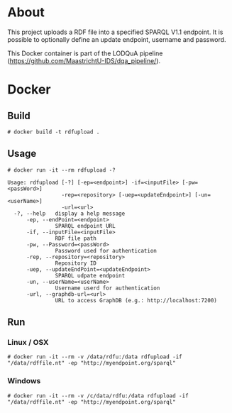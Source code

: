 # About
This project uploads a RDF file into a specified SPARQL V1.1 endpoint. It is possible to optionally define an update endpoint, username and password.

This Docker container is part of the LODQuA pipeline (https://github.com/MaastrichtU-IDS/dqa_pipeline/).

# Docker
## Build
```
# docker build -t rdfupload .
```
## Usage
```shell
# docker run -it --rm rdfupload -?

Usage: rdfupload [-?] [-ep=<endpoint>] -if=<inputFile> [-pw=<passWord>]
                 -rep=<repository> [-uep=<updateEndpoint>] [-un=<userName>]
                 -url=<url>
  -?, --help   display a help message
      -ep, --endPoint=<endpoint>
               SPARQL endpoint URL
      -if, --inputFile=<inputFile>
               RDF file path
      -pw, --Password=<passWord>
               Password used for authentication
      -rep, --repository=<repository>
               Repository ID
      -uep, --updateEndPoint=<updateEndpoint>
               SPARQL udpate endpoint
      -un, --userName=<userName>
               Username userd for authentication
      -url, --graphdb-url=<url>
               URL to access GraphDB (e.g.: http://localhost:7200)

```
## Run
### Linux / OSX
```
# docker run -it --rm -v /data/rdfu:/data rdfupload -if "/data/rdffile.nt" -ep "http://myendpoint.org/sparql"
```
### Windows
```
# docker run -it --rm -v /c/data/rdfu:/data rdfupload -if "/data/rdffile.nt" -ep "http://myendpoint.org/sparql"
```

